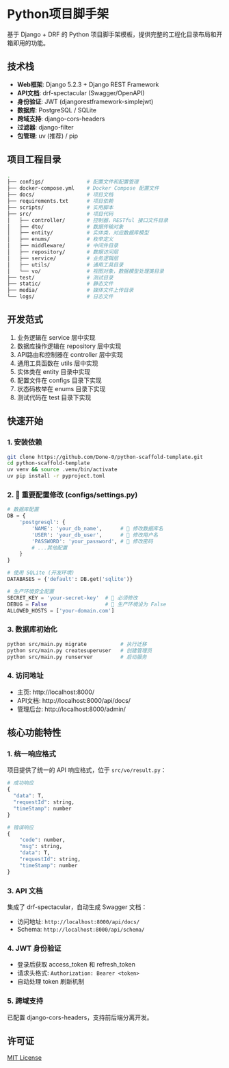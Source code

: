 # Python项目脚手架

基于 Django + DRF 的 Python 项目脚手架模板，提供完整的工程化目录布局和开箱即用的功能。

## 技术栈

- **Web框架**: Django 5.2.3 + Django REST Framework
- **API文档**: drf-spectacular (Swagger/OpenAPI)
- **身份验证**: JWT (djangorestframework-simplejwt)
- **数据库**: PostgreSQL / SQLite
- **跨域支持**: django-cors-headers
- **过滤器**: django-filter
- **包管理**: uv (推荐) / pip

## 项目工程目录

```bash
.
├── configs/              # 配置文件和配置管理
├── docker-compose.yml    # Docker Compose 配置文件
├── docs/                 # 项目文档
├── requirements.txt      # 项目依赖
├── scripts/              # 实用脚本
├── src/                  # 项目代码
│   ├── controller/       # 控制器，RESTful 接口文件目录
│   ├── dto/              # 数据传输对象
│   ├── entity/           # 实体类，对应数据库模型
│   ├── enums/            # 枚举定义
│   ├── middleware/       # 中间件目录
│   ├── repository/       # 数据访问层
│   ├── service/          # 业务逻辑层
│   ├── utils/            # 通用工具目录
│   └── vo/               # 视图对象，数据模型处理类目录
├── test/                 # 测试目录
├── static/               # 静态文件
├── media/                # 媒体文件上传目录
└── logs/                 # 日志文件                
```

## 开发范式

1. 业务逻辑在 service 层中实现
2. 数据库操作逻辑在 repository 层中实现
3. API路由和控制器在 controller 层中实现
4. 通用工具函数在 utils 层中实现
5. 实体类在 entity 目录中实现
6. 配置文件在 configs 目录下实现
7. 状态码枚举在 enums 目录下实现
8. 测试代码在 test 目录下实现

## 快速开始

### 1. 安装依赖
```bash
git clone https://github.com/Done-0/python-scaffold-template.git
cd python-scaffold-template
uv venv && source .venv/bin/activate
uv pip install -r pyproject.toml
```

### 2. 🔴 重要配置修改 (configs/settings.py)
```python
# 数据库配置
DB = {
    'postgresql': {
        'NAME': 'your_db_name',      # 🔴 修改数据库名
        'USER': 'your_db_user',      # 🔴 修改用户名
        'PASSWORD': 'your_password', # 🔴 修改密码
        # ...其他配置
    }
}

# 使用 SQLite (开发环境)
DATABASES = {'default': DB.get('sqlite')}

# 生产环境安全配置
SECRET_KEY = 'your-secret-key'  # 🔴 必须修改
DEBUG = False                   # 🔴 生产环境设为 False
ALLOWED_HOSTS = ['your-domain.com']
```

### 3. 数据库初始化
```bash
python src/main.py migrate           # 执行迁移
python src/main.py createsuperuser   # 创建管理员
python src/main.py runserver         # 启动服务
```

### 4. 访问地址
- 主页: http://localhost:8000/
- API文档: http://localhost:8000/api/docs/
- 管理后台: http://localhost:8000/admin/

## 核心功能特性

### 1. 统一响应格式

项目提供了统一的 API 响应格式，位于 `src/vo/result.py`：

```python
# 成功响应
{
  "data": T,
  "requestId": string,
  "timeStamp": number
}

# 错误响应
{
    "code": number,
    "msg": string,
    "data": T,
    "requestId": string,
    "timeStamp": number
}
```

### 3. API 文档

集成了 drf-spectacular，自动生成 Swagger 文档：
- 访问地址: `http://localhost:8000/api/docs/`
- Schema: `http://localhost:8000/api/schema/`

### 4. JWT 身份验证

- 登录后获取 access_token 和 refresh_token
- 请求头格式: `Authorization: Bearer <token>`
- 自动处理 token 刷新机制

### 5. 跨域支持

已配置 django-cors-headers，支持前后端分离开发。

## 许可证

[MIT License](LICENSE)
